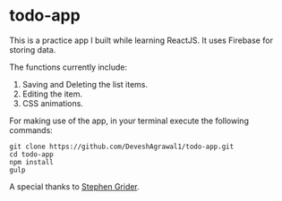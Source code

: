 # todo-app

This is a practice app I built while learning ReactJS. It uses Firebase for storing data.


The functions currently include:
  1. Saving and Deleting the list items.
  2. Editing the item.
  3. CSS animations.
  
For making use of the app, in your terminal execute the following commands:
```
git clone https://github.com/DeveshAgrawal1/todo-app.git
cd todo-app
npm install
gulp
```

A special thanks to [Stephen Grider](https://github.com/StephenGrider).
